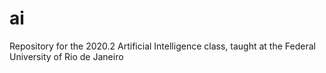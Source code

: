 # ai
Repository for the 2020.2 Artificial Intelligence class, taught at the Federal University of Rio de Janeiro 
